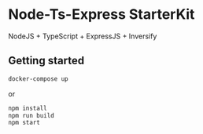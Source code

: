 # Node-Ts-Express StarterKit
NodeJS + TypeScript + ExpressJS + Inversify

## Getting started

```sh
docker-compose up
```
or 

```sh
npm install
npm run build
npm start
```
